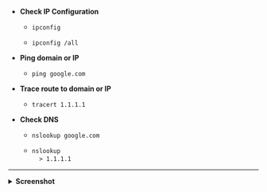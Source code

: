 * **Check IP Configuration**
    * ```
      ipconfig
      ```
    * ```
      ipconfig /all
      ```

* **Ping domain or IP**
    * ```
      ping google.com
      ```

* **Trace route to domain or IP**
    * ```
      tracert 1.1.1.1
      ```

* **Check DNS**
    * ```
      nslookup google.com
      ```
    * ```
      nslookup
        > 1.1.1.1
      ```
---
<details>
<summary><strong>Screenshot</strong></summary>
<img src='./L1.png' />
</detail
